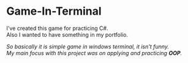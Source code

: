 # Game-In-Terminal
I've created this game for practicing C#.  
Also I wanted to have something in my portfolio.  
  
*So basically it is simple game in windows terminal, it isn't funny.  
My main focus with this project was on applying and practicing **OOP**.*  


